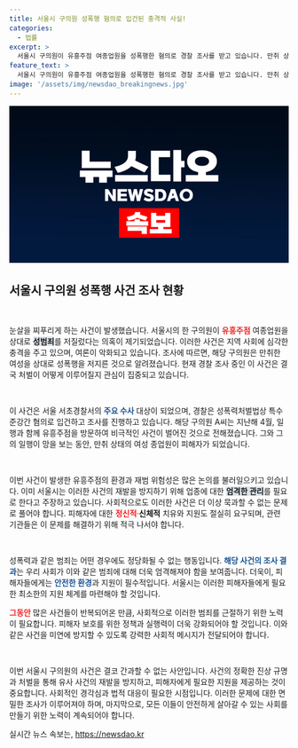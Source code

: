 ```yaml
---
title: 서울시 구의원 성폭행 혐의로 입건된 충격적 사실!
categories:
  - 법률
excerpt: >
  서울시 구의원이 유흥주점 여종업원을 성폭행한 혐의로 경찰 조사를 받고 있습니다. 만취 상태의 피해자를 범행 대상으로 삼은 충격적인 사건, 그 배경과 파장은? 클릭해 자세히 알아보세요!
feature_text: >
  서울시 구의원이 유흥주점 여종업원을 성폭행한 혐의로 경찰 조사를 받고 있습니다. 만취 상태의 피해자를 범행 대상으로 삼은 충격적인 사건, 그 배경과 파장은? 클릭해 자세히 알아보세요!
image: '/assets/img/newsdao_breakingnews.jpg'
---
```


<p><img src="/assets/img/newsdao_breakingnews.jpg" alt="ranknews 속보" /></p>

<h2 data-ke-size="size26">서울시 구의원 성폭행 사건 조사 현황</h2>

<p data-ke-size="size16">&nbsp;</p>

<p>눈살을 찌푸리게 하는 사건이 발생했습니다. 서울시의 한 구의원이 <b><span style="color: #ee2323;">유흥주점</span></b> 여종업원을 상대로 <b><span style="background-color: #21538527;">성범죄</span></b>를 저질렀다는 의혹이 제기되었습니다. 이러한 사건은 지역 사회에 심각한 충격을 주고 있으며, 여론이 악화되고 있습니다. 조사에 따르면, 해당 구의원은 만취한 여성을 상대로 성폭행을 저지른 것으로 알려졌습니다. 현재 경찰 조사 중인 이 사건은 결국 처벌이 어떻게 이루어질지 관심이 집중되고 있습니다.</p>

<p data-ke-size="size16">&nbsp;</p>

<p>이 사건은 서울 서초경찰서의 <b><span style="color: #1a5490;">주요 수사</span></b> 대상이 되었으며, 경찰은 성폭력처벌법상 특수준강간 혐의로 입건하고 조사를 진행하고 있습니다. 해당 구의원 A씨는 지난해 4월, 일행과 함께 유흥주점을 방문하여 비극적인 사건이 벌어진 것으로 전해졌습니다. 그와 그의 일행이 망을 보는 동안, 만취 상태의 여성 종업원이 피해자가 되었습니다.</p>

<p data-ke-size="size16">&nbsp;</p>

<p>이번 사건이 발생한 유흥주점의 환경과 재범 위험성은 많은 논의를 불러일으키고 있습니다. 이미 서울시는 이러한 사건의 재발을 방지하기 위해 업종에 대한 <b><span style="background-color: #21538527;">엄격한 관리</span></b>를 필요로 한다고 주장하고 있습니다. 사회적으로도 이러한 사건은 더 이상 묵과할 수 없는 문제로 풀어야 합니다. 피해자에 대한 <b><span style="color: #ee2323;">정신적</span></b>·<b>신체적</b> 치유와 지원도 절실히 요구되며, 관련 기관들은 이 문제를 해결하기 위해 적극 나서야 합니다.</p>

<p data-ke-size="size16">&nbsp;</p>

<p>성폭력과 같은 범죄는 어떤 경우에도 정당화될 수 없는 행동입니다. <b><span style="color: #1a5490;">해당 사건의 조사 결과</span></b>는 우리 사회가 이와 같은 범죄에 대해 더욱 엄격해져야 함을 보여줍니다. 더욱이, 피해자들에게는 <b><span style="color: #1a5490;">안전한 환경</span></b>과 지원이 필수적입니다. 서울시는 이러한 피해자들에게 필요한 최소한의 지원 체계를 마련해야 할 것입니다.</p>

<p><b><span style="color: #ee2323;">그동안</span></b> 많은 사건들이 반복되어온 만큼, 사회적으로 이러한 범죄를 근절하기 위한 노력이 필요합니다. 피해자 보호를 위한 정책과 실행력이 더욱 강화되어야 할 것입니다. 이와 같은 사건을 미연에 방지할 수 있도록 강력한 사회적 메시지가 전달되어야 합니다. </p>

<p data-ke-size="size16">&nbsp;</p>

<p>이번 서울시 구의원의 사건은 결코 간과할 수 없는 사안입니다. 사건의 정확한 진상 규명과 처벌을 통해 유사 사건의 재발을 방지하고, 피해자에게 필요한 지원을 제공하는 것이 중요합니다. 사회적인 경각심과 법적 대응이 필요한 시점입니다. 이러한 문제에 대한 면밀한 조사가 이루어져야 하며, 마지막으로, 모든 이들이 안전하게 살아갈 수 있는 사회를 만들기 위한 노력이 계속되어야 합니다.</p>
실시간 뉴스 속보는, <a href="https://newsdao.kr" rel="dofollow">https://newsdao.kr</a>



